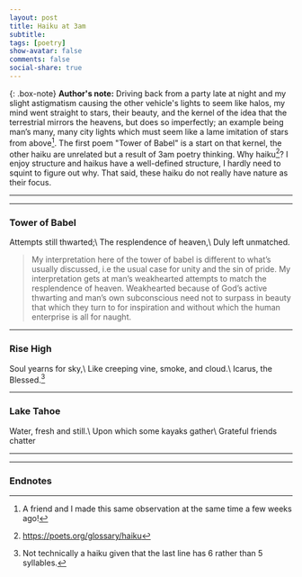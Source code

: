 ```yaml
---
layout: post
title: Haiku at 3am
subtitle: 
tags: [poetry]
show-avatar: false
comments: false
social-share: true
---
```


{: .box-note}
**Author's note:** Driving back from a party late at night and my slight astigmatism causing the other vehicle's lights to seem like halos, my mind went straight to stars, their beauty, and the kernel of the idea that the terrestrial mirrors the heavens, but does so imperfectly; an example being man’s many, many city lights which must seem like a lame imitation of stars from above[^1]. The first poem "Tower of Babel" is a start on that kernel, the other haiku are unrelated but a result of 3am poetry thinking. Why haiku[^2]? I enjoy structure and haikus have a well-defined structure, I hardly need to squint to figure out why. That said, these haiku do not really have nature as their focus.

---
---

### Tower of Babel

Attempts still thwarted;\\
The resplendence of heaven,\\
Duly left unmatched.

> My interpretation here of the tower of babel is different to what’s usually discussed, i.e the usual case for unity and the sin of pride. My interpretation gets at man’s weakhearted attempts to match the resplendence of heaven. Weakhearted because of God’s active thwarting and man’s own subconscious need not to surpass in beauty that which they turn to for inspiration and without which the human enterprise is all for naught.

---

### Rise High

Soul yearns for sky,\\
Like creeping vine, smoke, and cloud.\\
Icarus, the Blessed.[^3]

---

### Lake Tahoe

Water, fresh and still.\\
Upon which some kayaks gather\\
Grateful friends chatter

---
---

### Endnotes 
[^1]: A friend and I made this same observation at the same time a few weeks ago!
[^2]: https://poets.org/glossary/haiku
[^3]: Not technically a haiku given that the last line has 6 rather than 5 syllables.